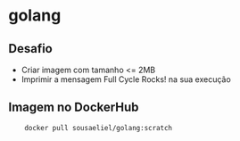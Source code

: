 # golang

## Desafio

- Criar imagem com tamanho <= 2MB
- Imprimir a mensagem Full Cycle Rocks! na sua execução

## Imagem no DockerHub

```sh
    docker pull sousaeliel/golang:scratch
```
